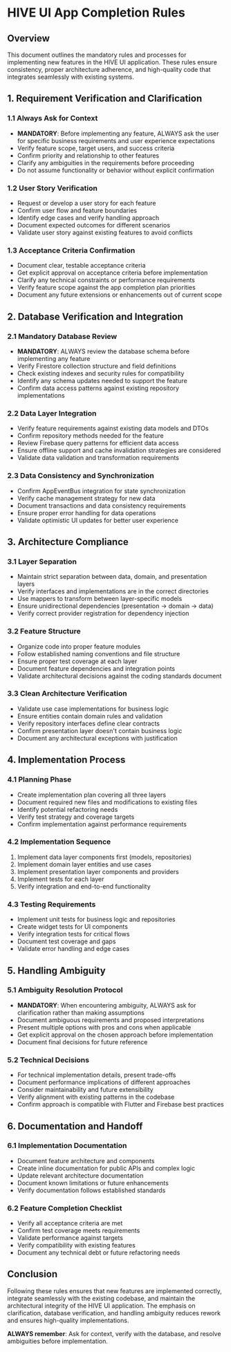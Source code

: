 # HIVE UI App Completion Rules

## Overview

This document outlines the mandatory rules and processes for implementing new features in the HIVE UI application. These rules ensure consistency, proper architecture adherence, and high-quality code that integrates seamlessly with existing systems.

## 1. Requirement Verification and Clarification

### 1.1 Always Ask for Context
- **MANDATORY**: Before implementing any feature, ALWAYS ask the user for specific business requirements and user experience expectations
- Verify feature scope, target users, and success criteria
- Confirm priority and relationship to other features
- Clarify any ambiguities in the requirements before proceeding
- Do not assume functionality or behavior without explicit confirmation

### 1.2 User Story Verification
- Request or develop a user story for each feature
- Confirm user flow and feature boundaries
- Identify edge cases and verify handling approach
- Document expected outcomes for different scenarios
- Validate user story against existing features to avoid conflicts

### 1.3 Acceptance Criteria Confirmation
- Document clear, testable acceptance criteria
- Get explicit approval on acceptance criteria before implementation
- Clarify any technical constraints or performance requirements
- Verify feature scope against the app completion plan priorities
- Document any future extensions or enhancements out of current scope

## 2. Database Verification and Integration

### 2.1 Mandatory Database Review
- **MANDATORY**: ALWAYS review the database schema before implementing any feature
- Verify Firestore collection structure and field definitions
- Check existing indexes and security rules for compatibility
- Identify any schema updates needed to support the feature
- Confirm data access patterns against existing repository implementations

### 2.2 Data Layer Integration
- Verify feature requirements against existing data models and DTOs
- Confirm repository methods needed for the feature
- Review Firebase query patterns for efficient data access
- Ensure offline support and cache invalidation strategies are considered
- Validate data validation and transformation requirements

### 2.3 Data Consistency and Synchronization
- Confirm AppEventBus integration for state synchronization
- Verify cache management strategy for new data
- Document transactions and data consistency requirements
- Ensure proper error handling for data operations
- Validate optimistic UI updates for better user experience

## 3. Architecture Compliance

### 3.1 Layer Separation
- Maintain strict separation between data, domain, and presentation layers
- Verify interfaces and implementations are in the correct directories
- Use mappers to transform between layer-specific models
- Ensure unidirectional dependencies (presentation → domain → data)
- Verify correct provider registration for dependency injection

### 3.2 Feature Structure
- Organize code into proper feature modules
- Follow established naming conventions and file structure
- Ensure proper test coverage at each layer
- Document feature dependencies and integration points
- Validate architectural decisions against the coding standards document

### 3.3 Clean Architecture Verification
- Validate use case implementations for business logic
- Ensure entities contain domain rules and validation
- Verify repository interfaces define clear contracts
- Confirm presentation layer doesn't contain business logic
- Document any architectural exceptions with justification

## 4. Implementation Process

### 4.1 Planning Phase
- Create implementation plan covering all three layers
- Document required new files and modifications to existing files
- Identify potential refactoring needs
- Verify test strategy and coverage targets
- Confirm implementation against performance requirements

### 4.2 Implementation Sequence
1. Implement data layer components first (models, repositories)
2. Implement domain layer entities and use cases
3. Implement presentation layer components and providers
4. Implement tests for each layer
5. Verify integration and end-to-end functionality

### 4.3 Testing Requirements
- Implement unit tests for business logic and repositories
- Create widget tests for UI components
- Verify integration tests for critical flows
- Document test coverage and gaps
- Validate error handling and edge cases

## 5. Handling Ambiguity

### 5.1 Ambiguity Resolution Protocol
- **MANDATORY**: When encountering ambiguity, ALWAYS ask for clarification rather than making assumptions
- Document ambiguous requirements and proposed interpretations
- Present multiple options with pros and cons when applicable
- Get explicit approval on the chosen approach before implementation
- Document final decisions for future reference

### 5.2 Technical Decisions
- For technical implementation details, present trade-offs
- Document performance implications of different approaches
- Consider maintainability and future extensibility
- Verify alignment with existing patterns in the codebase
- Confirm approach is compatible with Flutter and Firebase best practices

## 6. Documentation and Handoff

### 6.1 Implementation Documentation
- Document feature architecture and components
- Create inline documentation for public APIs and complex logic
- Update relevant architecture documentation
- Document known limitations or future enhancements
- Verify documentation follows established standards

### 6.2 Feature Completion Checklist
- Verify all acceptance criteria are met
- Confirm test coverage meets requirements
- Validate performance against targets
- Verify compatibility with existing features
- Document any technical debt or future refactoring needs

## Conclusion

Following these rules ensures that new features are implemented correctly, integrate seamlessly with the existing codebase, and maintain the architectural integrity of the HIVE UI application. The emphasis on clarification, database verification, and handling ambiguity reduces rework and ensures high-quality implementations.

**ALWAYS remember**: Ask for context, verify with the database, and resolve ambiguities before implementation. 